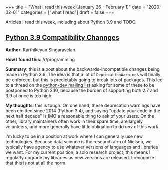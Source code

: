 +++
title = "What I read this week (January 26 - February 1)"
date = "2020-02-01"
categories = ["what I read"]
draft = false
+++

Articles I read this week, including about Python 3.9 and TODO. <!--more-->

## [Python 3.9 Compatibility Channges](https://tirkarthi.github.io/programming/2020/01/27/python-39-changes.html/)
**Author**: Karthikeyan Singaravelan

**How I found this**: /r/programming

**Summary**: this is a post about the backwards-incompatible changes being made in Python 3.9. The idea is that a lot of `DeprecationWarning`s will finally be enforced, but this is predictably going to break lots of packages. This led to a thread on the [python-dev mailing list](https://mail.python.org/archives/list/python-dev@python.org/thread/EYLXCGGJOUMZSE5X35ILW3UNTJM3MCRE/) asking for some of these to be postponed to Python 3.10, because the burden of supporting both 2.7 and 3.9 at once is too high.

**My thoughts**: this is tough. On one hand, these deprecation warnings have been emitted since 2014 (Python 3.4), and saying "update your code in the next half decade" is IMO a reasonable thing to ask of your users. On the other, library maintainers often work in their spare time, are largely volunteers, and more generally have little obligation to do *any* of this work.

I'm lucky to be in a position at work where I can generally use new technologies. Because data science is the research arm of Nielsen, we typically have agency to use whatever versions of languages and libraries we want. For my current position, a solo research project, this means I regularly upgrade my libraries as new versions are released. I recognize that this is not at all the norm.






